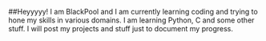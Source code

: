 ##Heyyyyy! I am BlackPool and I am currently learning coding and trying to hone my skills in various domains.
I am learning Python, C and some other stuff. I will post my projects and stuff just to document my progress.


<!--
**BlackPool25/BlackPool25** is a ✨ _special_ ✨ repository because its `README.md` (this file) appears on your GitHub profile.

Here are some ideas to get you started:

- 🔭 I’m currently working on ...
- 🌱 I’m currently learning ...
- 👯 I’m looking to collaborate on ...
- 🤔 I’m looking for help with ...
- 💬 Ask me about ...
- 📫 How to reach me: ...
- 😄 Pronouns: ...
- ⚡ Fun fact: ...
-->
